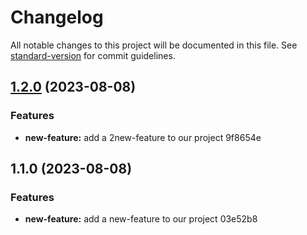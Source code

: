 # Changelog

All notable changes to this project will be documented in this file. See [standard-version](https://github.com/conventional-changelog/standard-version) for commit guidelines.

## [1.2.0](///compare/v1.1.0...v1.2.0) (2023-08-08)


### Features

* **new-feature:** add a 2new-feature to our project 9f8654e

## 1.1.0 (2023-08-08)


### Features

* **new-feature:** add a new-feature to our project 03e52b8
